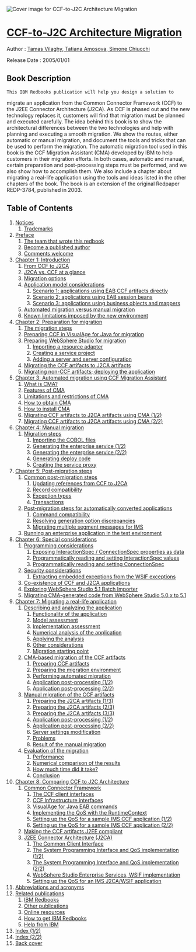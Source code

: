 ![Cover image for CCF-to-J2C Architecture Migration](https://imgdetail.ebookreading.net/cover/cover/20200920/EB0738491810.jpg)

[CCF-to-J2C Architecture Migration](https://ebookreading.net/view/book/CCF-to-J2C+Architecture+Migration-EB0738491810_1.html "CCF-to-J2C Architecture Migration")
====================================================================================================================

Author : [Tamas Vilaghy](https://ebookreading.net/search/author/Tamas+Vilaghy),[ 
            Tatiana Amosova](https://ebookreading.net/search/author/+%0D%0A++++++++++++Tatiana+Amosova),[ 
            Simone Chiucchi](https://ebookreading.net/search/author/+%0D%0A++++++++++++Simone+Chiucchi)

Release Date : 2005/01/01

Book Description
-----------------


    
    This IBM Redbooks publication will help you design a solution to
migrate an application from the Common Connector Framework (CCF) to
the J2EE Connector Architecture (J2CA). As CCF is phased out and
the new technology replaces it, customers will find that migration
must be planned and executed carefully.
The idea behind this book is to show the architectural
differences between the two technologies and help with planning and
executing a smooth migration. We show the routes, either automatic
or manual migration, and document the tools and tricks that can be
used to perform the migration.
The automatic migration tool used in this book is the CCF
Migration Assistant (CMA) developed by IBM to help customers in
their migration efforts. In both cases, automatic and manual,
certain preparation and post-processing steps must be performed,
and we also show how to accomplish them.
We also include a chapter about migrating a real-life
application using the tools and ideas listed in the other chapters
of the book.
The book is an extension of the original Redpaper REDP-3784,
published in 2003.

  

Table of Contents
-----------------

1. [Notices](https://ebookreading.net/view/book/CCF-to-J2C+Architecture+Migration-EB0738491810_1.html)
    1. [Trademarks](https://ebookreading.net/view/book/CCF-to-J2C+Architecture+Migration-EB0738491810_2.html)
1. [Preface](https://ebookreading.net/view/book/CCF-to-J2C+Architecture+Migration-EB0738491810_3.html)
    1. [The team that wrote this redbook](https://ebookreading.net/view/book/CCF-to-J2C+Architecture+Migration-EB0738491810_3.html)
    1. [Become a published author](https://ebookreading.net/view/book/CCF-to-J2C+Architecture+Migration-EB0738491810_4.html)
    1. [Comments welcome](https://ebookreading.net/view/book/CCF-to-J2C+Architecture+Migration-EB0738491810_4.html)
1. [Chapter 1: Introduction](https://ebookreading.net/view/book/CCF-to-J2C+Architecture+Migration-EB0738491810_5.html)
    1. [From CCF to J2CA](https://ebookreading.net/view/book/CCF-to-J2C+Architecture+Migration-EB0738491810_6.html)
    1. [J2CA vs. CCF at a glance](https://ebookreading.net/view/book/CCF-to-J2C+Architecture+Migration-EB0738491810_6.html)
    1. [Migration options](https://ebookreading.net/view/book/CCF-to-J2C+Architecture+Migration-EB0738491810_7.html)
    1. [Application model considerations](https://ebookreading.net/view/book/CCF-to-J2C+Architecture+Migration-EB0738491810_7.html)
        1. [Scenario 1: applications using EAB CCF artifacts directly](https://ebookreading.net/view/book/CCF-to-J2C+Architecture+Migration-EB0738491810_7.html)
        1. [Scenario 2: applications using EAB session beans](https://ebookreading.net/view/book/CCF-to-J2C+Architecture+Migration-EB0738491810_8.html)
        1. [Scenario 3: applications using business objects and mappers](https://ebookreading.net/view/book/CCF-to-J2C+Architecture+Migration-EB0738491810_9.html)
    1. [Automated migration versus manual migration](https://ebookreading.net/view/book/CCF-to-J2C+Architecture+Migration-EB0738491810_10.html)
    1. [Known limitations imposed by the new environment](https://ebookreading.net/view/book/CCF-to-J2C+Architecture+Migration-EB0738491810_11.html)
1. [Chapter 2: Preparation for migration](https://ebookreading.net/view/book/CCF-to-J2C+Architecture+Migration-EB0738491810_12.html)
    1. [The migration steps](https://ebookreading.net/view/book/CCF-to-J2C+Architecture+Migration-EB0738491810_13.html)
    1. [Preparing CCF in VisualAge for Java for migration](https://ebookreading.net/view/book/CCF-to-J2C+Architecture+Migration-EB0738491810_14.html)
    1. [Preparing WebSphere Studio for migration](https://ebookreading.net/view/book/CCF-to-J2C+Architecture+Migration-EB0738491810_15.html)
        1. [Importing a resource adapter](https://ebookreading.net/view/book/CCF-to-J2C+Architecture+Migration-EB0738491810_16.html)
        1. [Creating a service project](https://ebookreading.net/view/book/CCF-to-J2C+Architecture+Migration-EB0738491810_17.html)
        1. [Adding a server and server configuration](https://ebookreading.net/view/book/CCF-to-J2C+Architecture+Migration-EB0738491810_18.html)
    1. [Migrating the CCF artifacts to J2CA artifacts](https://ebookreading.net/view/book/CCF-to-J2C+Architecture+Migration-EB0738491810_19.html)
    1. [Migrating non-CCF artifacts; deploying the application](https://ebookreading.net/view/book/CCF-to-J2C+Architecture+Migration-EB0738491810_20.html)
1. [Chapter 3: Automated migration using CCF Migration Assistant](https://ebookreading.net/view/book/CCF-to-J2C+Architecture+Migration-EB0738491810_21.html)
    1. [What is CMA?](https://ebookreading.net/view/book/CCF-to-J2C+Architecture+Migration-EB0738491810_22.html)
    1. [Features of CMA](https://ebookreading.net/view/book/CCF-to-J2C+Architecture+Migration-EB0738491810_22.html)
    1. [Limitations and restrictions of CMA](https://ebookreading.net/view/book/CCF-to-J2C+Architecture+Migration-EB0738491810_23.html)
    1. [How to obtain CMA](https://ebookreading.net/view/book/CCF-to-J2C+Architecture+Migration-EB0738491810_24.html)
    1. [How to install CMA](https://ebookreading.net/view/book/CCF-to-J2C+Architecture+Migration-EB0738491810_25.html)
    1. [Migrating CCF artifacts to J2CA artifacts using CMA (1/2)](https://ebookreading.net/view/book/CCF-to-J2C+Architecture+Migration-EB0738491810_26.html)
    1. [Migrating CCF artifacts to J2CA artifacts using CMA (2/2)](https://ebookreading.net/view/book/CCF-to-J2C+Architecture+Migration-EB0738491810_27.html)
1. [Chapter 4: Manual migration](https://ebookreading.net/view/book/CCF-to-J2C+Architecture+Migration-EB0738491810_28.html)
    1. [Migration steps](https://ebookreading.net/view/book/CCF-to-J2C+Architecture+Migration-EB0738491810_29.html)
        1. [Importing the COBOL files](https://ebookreading.net/view/book/CCF-to-J2C+Architecture+Migration-EB0738491810_29.html)
        1. [Generating the enterprise service (1/2)](https://ebookreading.net/view/book/CCF-to-J2C+Architecture+Migration-EB0738491810_30.html)
        1. [Generating the enterprise service (2/2)](https://ebookreading.net/view/book/CCF-to-J2C+Architecture+Migration-EB0738491810_31.html)
        1. [Generating deploy code](https://ebookreading.net/view/book/CCF-to-J2C+Architecture+Migration-EB0738491810_32.html)
        1. [Creating the service proxy](https://ebookreading.net/view/book/CCF-to-J2C+Architecture+Migration-EB0738491810_33.html)
1. [Chapter 5: Post-migration steps](https://ebookreading.net/view/book/CCF-to-J2C+Architecture+Migration-EB0738491810_34.html)
    1. [Common post-migration steps](https://ebookreading.net/view/book/CCF-to-J2C+Architecture+Migration-EB0738491810_35.html)
        1. [Updating references from CCF to J2CA](https://ebookreading.net/view/book/CCF-to-J2C+Architecture+Migration-EB0738491810_35.html)
        1. [Record compatibility](https://ebookreading.net/view/book/CCF-to-J2C+Architecture+Migration-EB0738491810_36.html)
        1. [Exception types](https://ebookreading.net/view/book/CCF-to-J2C+Architecture+Migration-EB0738491810_37.html)
        1. [Transactions](https://ebookreading.net/view/book/CCF-to-J2C+Architecture+Migration-EB0738491810_38.html)
    1. [Post-migration steps for automatically converted applications](https://ebookreading.net/view/book/CCF-to-J2C+Architecture+Migration-EB0738491810_39.html)
        1. [Command compatibility](https://ebookreading.net/view/book/CCF-to-J2C+Architecture+Migration-EB0738491810_39.html)
        1. [Resolving generation option discrepancies](https://ebookreading.net/view/book/CCF-to-J2C+Architecture+Migration-EB0738491810_40.html)
        1. [Migrating multiple segment messages for IMS](https://ebookreading.net/view/book/CCF-to-J2C+Architecture+Migration-EB0738491810_40.html)
    1. [Running an enterprise application in the test environment](https://ebookreading.net/view/book/CCF-to-J2C+Architecture+Migration-EB0738491810_40.html)
1. [Chapter 6: Special considerations](https://ebookreading.net/view/book/CCF-to-J2C+Architecture+Migration-EB0738491810_41.html)
    1. [Programming considerations](https://ebookreading.net/view/book/CCF-to-J2C+Architecture+Migration-EB0738491810_42.html)
        1. [Exposing InteractionSpec / ConnectionSpec properties as data](https://ebookreading.net/view/book/CCF-to-J2C+Architecture+Migration-EB0738491810_42.html)
        1. [Programmatically reading and setting InteractionSpec values](https://ebookreading.net/view/book/CCF-to-J2C+Architecture+Migration-EB0738491810_42.html)
        1. [Programmatically reading and setting ConnectionSpec](https://ebookreading.net/view/book/CCF-to-J2C+Architecture+Migration-EB0738491810_43.html)
    1. [Security considerations](https://ebookreading.net/view/book/CCF-to-J2C+Architecture+Migration-EB0738491810_43.html)
        1. [Extracting embedded exceptions from the WSIF exceptions](https://ebookreading.net/view/book/CCF-to-J2C+Architecture+Migration-EB0738491810_44.html)
    1. [Co-existence of CCF and J2CA applications](https://ebookreading.net/view/book/CCF-to-J2C+Architecture+Migration-EB0738491810_45.html)
    1. [Exploring WebSphere Studio 5.1 Batch Importer](https://ebookreading.net/view/book/CCF-to-J2C+Architecture+Migration-EB0738491810_46.html)
    1. [Migrating CMA-generated code from WebSphere Studio 5.0.x to 5.1](https://ebookreading.net/view/book/CCF-to-J2C+Architecture+Migration-EB0738491810_46.html)
1. [Chapter 7: Migrating a real-life application](https://ebookreading.net/view/book/CCF-to-J2C+Architecture+Migration-EB0738491810_47.html)
    1. [Describing and analyzing the application](https://ebookreading.net/view/book/CCF-to-J2C+Architecture+Migration-EB0738491810_48.html)
        1. [Functionality of the application](https://ebookreading.net/view/book/CCF-to-J2C+Architecture+Migration-EB0738491810_48.html)
        1. [Model assessment](https://ebookreading.net/view/book/CCF-to-J2C+Architecture+Migration-EB0738491810_49.html)
        1. [Implementation assessment](https://ebookreading.net/view/book/CCF-to-J2C+Architecture+Migration-EB0738491810_50.html)
        1. [Numerical analysis of the application](https://ebookreading.net/view/book/CCF-to-J2C+Architecture+Migration-EB0738491810_51.html)
        1. [Applying the analysis](https://ebookreading.net/view/book/CCF-to-J2C+Architecture+Migration-EB0738491810_52.html)
        1. [Other considerations](https://ebookreading.net/view/book/CCF-to-J2C+Architecture+Migration-EB0738491810_53.html)
        1. [Migration starting point](https://ebookreading.net/view/book/CCF-to-J2C+Architecture+Migration-EB0738491810_54.html)
    1. [CMA-based migration of the CCF artifacts](https://ebookreading.net/view/book/CCF-to-J2C+Architecture+Migration-EB0738491810_54.html)
        1. [Preparing CCF artifacts](https://ebookreading.net/view/book/CCF-to-J2C+Architecture+Migration-EB0738491810_54.html)
        1. [Preparing the migration environment](https://ebookreading.net/view/book/CCF-to-J2C+Architecture+Migration-EB0738491810_55.html)
        1. [Performing automated migration](https://ebookreading.net/view/book/CCF-to-J2C+Architecture+Migration-EB0738491810_56.html)
        1. [Application post-processing (1/2)](https://ebookreading.net/view/book/CCF-to-J2C+Architecture+Migration-EB0738491810_57.html)
        1. [Application post-processing (2/2)](https://ebookreading.net/view/book/CCF-to-J2C+Architecture+Migration-EB0738491810_58.html)
    1. [Manual migration of the CCF artifacts](https://ebookreading.net/view/book/CCF-to-J2C+Architecture+Migration-EB0738491810_59.html)
        1. [Preparing the J2CA artifacts (1/3)](https://ebookreading.net/view/book/CCF-to-J2C+Architecture+Migration-EB0738491810_60.html)
        1. [Preparing the J2CA artifacts (2/3)](https://ebookreading.net/view/book/CCF-to-J2C+Architecture+Migration-EB0738491810_61.html)
        1. [Preparing the J2CA artifacts (3/3)](https://ebookreading.net/view/book/CCF-to-J2C+Architecture+Migration-EB0738491810_62.html)
        1. [Application post-processing (1/2)](https://ebookreading.net/view/book/CCF-to-J2C+Architecture+Migration-EB0738491810_63.html)
        1. [Application post-processing (2/2)](https://ebookreading.net/view/book/CCF-to-J2C+Architecture+Migration-EB0738491810_64.html)
        1. [Server settings modification](https://ebookreading.net/view/book/CCF-to-J2C+Architecture+Migration-EB0738491810_65.html)
        1. [Problems](https://ebookreading.net/view/book/CCF-to-J2C+Architecture+Migration-EB0738491810_66.html)
        1. [Result of the manual migration](https://ebookreading.net/view/book/CCF-to-J2C+Architecture+Migration-EB0738491810_67.html)
    1. [Evaluation of the migration](https://ebookreading.net/view/book/CCF-to-J2C+Architecture+Migration-EB0738491810_67.html)
        1. [Performance](https://ebookreading.net/view/book/CCF-to-J2C+Architecture+Migration-EB0738491810_67.html)
        1. [Numerical comparison of the results](https://ebookreading.net/view/book/CCF-to-J2C+Architecture+Migration-EB0738491810_68.html)
        1. [How much time did it take?](https://ebookreading.net/view/book/CCF-to-J2C+Architecture+Migration-EB0738491810_68.html)
        1. [Conclusion](https://ebookreading.net/view/book/CCF-to-J2C+Architecture+Migration-EB0738491810_69.html)
1. [Chapter 8: Comparing CCF to J2C Architecture](https://ebookreading.net/view/book/CCF-to-J2C+Architecture+Migration-EB0738491810_70.html)
    1. [Common Connector Framework](https://ebookreading.net/view/book/CCF-to-J2C+Architecture+Migration-EB0738491810_71.html)
        1. [The CCF client interfaces](https://ebookreading.net/view/book/CCF-to-J2C+Architecture+Migration-EB0738491810_72.html)
        1. [CCF Infrastructure interfaces](https://ebookreading.net/view/book/CCF-to-J2C+Architecture+Migration-EB0738491810_73.html)
        1. [VisualAge for Java EAB commands](https://ebookreading.net/view/book/CCF-to-J2C+Architecture+Migration-EB0738491810_74.html)
        1. [Implementing the QoS with the RuntimeContext](https://ebookreading.net/view/book/CCF-to-J2C+Architecture+Migration-EB0738491810_75.html)
        1. [Setting up the QoS for a sample IMS CCF application (1/2)](https://ebookreading.net/view/book/CCF-to-J2C+Architecture+Migration-EB0738491810_76.html)
        1. [Setting up the QoS for a sample IMS CCF application (2/2)](https://ebookreading.net/view/book/CCF-to-J2C+Architecture+Migration-EB0738491810_77.html)
    1. [Making the CCF artifacts J2EE compliant](https://ebookreading.net/view/book/CCF-to-J2C+Architecture+Migration-EB0738491810_78.html)
    1. [J2EE Connector Architecture (J2CA)](https://ebookreading.net/view/book/CCF-to-J2C+Architecture+Migration-EB0738491810_78.html)
        1. [The Common Client Interface](https://ebookreading.net/view/book/CCF-to-J2C+Architecture+Migration-EB0738491810_79.html)
        1. [The System Programming Interface and QoS implementation (1/2)](https://ebookreading.net/view/book/CCF-to-J2C+Architecture+Migration-EB0738491810_80.html)
        1. [The System Programming Interface and QoS implementation (2/2)](https://ebookreading.net/view/book/CCF-to-J2C+Architecture+Migration-EB0738491810_81.html)
        1. [WebSphere Studio Enterprise Services, WSIF implementation](https://ebookreading.net/view/book/CCF-to-J2C+Architecture+Migration-EB0738491810_82.html)
        1. [Setting up the QoS for an IMS J2CA/WSIF application](https://ebookreading.net/view/book/CCF-to-J2C+Architecture+Migration-EB0738491810_83.html)
1. [Abbreviations and acronyms](https://ebookreading.net/view/book/CCF-to-J2C+Architecture+Migration-EB0738491810_84.html)
1. [Related publications](https://ebookreading.net/view/book/CCF-to-J2C+Architecture+Migration-EB0738491810_85.html)
    1. [IBM Redbooks](https://ebookreading.net/view/book/CCF-to-J2C+Architecture+Migration-EB0738491810_85.html)
    1. [Other publications](https://ebookreading.net/view/book/CCF-to-J2C+Architecture+Migration-EB0738491810_85.html)
    1. [Online resources](https://ebookreading.net/view/book/CCF-to-J2C+Architecture+Migration-EB0738491810_86.html)
    1. [How to get IBM Redbooks](https://ebookreading.net/view/book/CCF-to-J2C+Architecture+Migration-EB0738491810_87.html)
    1. [Help from IBM](https://ebookreading.net/view/book/CCF-to-J2C+Architecture+Migration-EB0738491810_87.html)
1. [Index (1/2)](https://ebookreading.net/view/book/CCF-to-J2C+Architecture+Migration-EB0738491810_88.html)
1. [Index (2/2)](https://ebookreading.net/view/book/CCF-to-J2C+Architecture+Migration-EB0738491810_89.html)
1. [Back cover](https://ebookreading.net/view/book/CCF-to-J2C+Architecture+Migration-EB0738491810_90.html)
